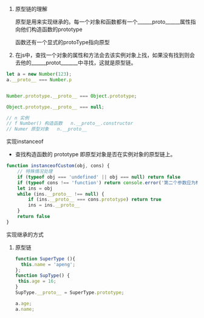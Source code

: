 1. 原型链的理解

   原型是用来实现继承的。每一个对象和函数都有一个______proto______属性指向他们构造函数的prototype

   函数还有一个显式的protoType指向原型

2. 在js中，查找一个对象的属性和方法会去该实例对象上找，如果没有找到则会去他的______protot_______中寻找，这就是原型链。



```javascript
let a = new Number(123);
a.__proto__ === Number.p


Number.prototype.__proto__ === Object.prototype;

Object.prototype.__proto__ === null;

// n 实例
// f Number() 构造函数   n.__proto__.constructor
// Numer 原型对象   n.__proto__
```





实现instanceof

* 查找构造函数的 prototype 即原型对象是否在实例对象的原型链上。

```javascript
function instanceofCustom(obj, cons) {
    // 特殊情况处理
    if (typeof obj === 'undefined' || obj === null) return false
    if (typeof cons !== 'function') return console.error('第二个参数应为构造函数')
    let ins = obj
    while (ins.__proto__ !== null) {
        if (ins.__proto__ === cons.prototype) return true
        ins = ins.__proto__
    }
    return false
}

```





实现继承的方式

1. 原型链

   ```javascript
   function SuperType (){
   	 this.name = 'apeng';
   };
   function SupType() {
   	this.age = 16;
   }
   SupType.__proto__ = SuperType.prototype;
   
   a.age;
   a.name;
   
   ```

   

